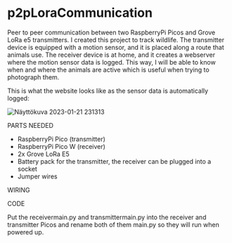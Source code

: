 # p2pLoraCommunication

Peer to peer communication between two RaspberryPi Picos and Grove LoRa e5 transmitters. I created this project to track wildlife.
The transmitter device is equipped with a motion sensor, and it is placed along a route that animals use.
The receiver device is at home, and it creates a webserver where the motion sensor data is logged. 
This way, I will be able to know when and where the animals are active which is useful when trying to photograph them.
 
 
This is what the website looks like as the sensor data is automatically logged:


![Näyttökuva 2023-01-21 231313](https://user-images.githubusercontent.com/84034458/213887383-e0ea34f6-e521-4115-b946-41f737e9c9c0.png)



PARTS NEEDED

- RaspberryPi Pico (transmitter)
- RaspberryPi Pico W (receiver)
- 2x Grove LoRa E5
- Battery pack for the transmitter, the receiver can be plugged into a socket
- Jumper wires

WIRING




CODE

Put the receivermain.py and transmittermain.py into the receiver and transmitter Picos and rename both of them main.py so they will run when powered up.


